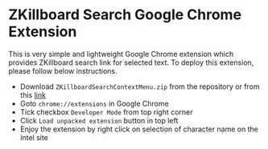 # ZKillboard Search Google Chrome Extension
This is very simple and lightweight Google Chrome extension which provides ZKillboard search link for selected text. To deploy this extension, please follow below instructions.

* Download ```ZKillboardSearchContextMenu.zip``` from the repository or from this [link](https://github.com/verrathien/ZKillboard-Search-Google-Chrome-Extension/raw/master/ZKillboardSearchContextMenu.zip) 
* Goto ```chrome://extensions``` in Google Chrome
* Tick checkbox ```Developer Mode``` from top right corner
* Click ```Load unpacked extension``` button in top left
* Enjoy the extension by right click on selection of character name on the intel site
